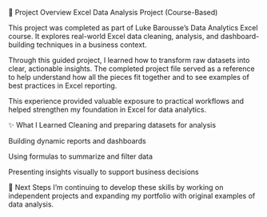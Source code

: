 
📘 Project Overview
Excel Data Analysis Project (Course-Based)

This project was completed as part of Luke Barousse’s Data Analytics Excel course. It explores real-world Excel data cleaning, analysis, and dashboard-building techniques in a business context.

Through this guided project, I learned how to transform raw datasets into clear, actionable insights. The completed project file served as a reference to help understand how all the pieces fit together and to see examples of best practices in Excel reporting.

This experience provided valuable exposure to practical workflows and helped strengthen my foundation in Excel for data analytics.

✨ What I Learned
Cleaning and preparing datasets for analysis

Building dynamic reports and dashboards

Using formulas to summarize and filter data

Presenting insights visually to support business decisions

🌱 Next Steps
I’m continuing to develop these skills by working on independent projects and expanding my portfolio with original examples of data analysis.

